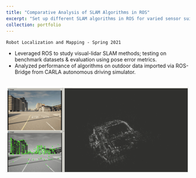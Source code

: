 ```yaml
---
title: "Comparative Analysis of SLAM Algorithms in ROS"
excerpt: "Set up different SLAM algorithms in ROS for varied sensor suites through testing with Benchmark  datasets  and  Simulated  Data  generated  through CARLA simulation."
collection: portfolio
---
```


`Robot Localization and Mapping - Spring 2021`

* Leveraged ROS to study visual-lidar SLAM methods; testing on benchmark datasets & evaluation using pose error metrics.
* Analyzed performance of algorithms on outdoor data imported via ROS-Bridge from CARLA autonomous driving simulator.

<br/><img src='/images/slam_pic_adobespark.png'>